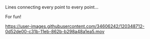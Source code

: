 Lines connecting every point to every point...

For fun!



https://user-images.githubusercontent.com/34606242/120348712-0d52de00-c31b-11eb-862b-b298a48a1ea5.mov

